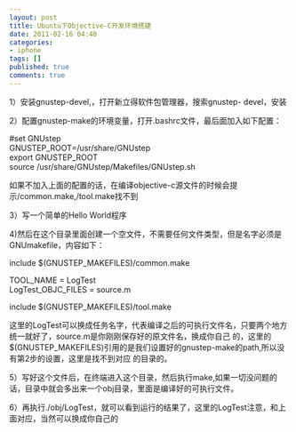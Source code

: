 ```yaml
---
layout: post
title: Ubuntu下Objective-C开发环境搭建
date: 2011-02-16 04:40
categories:
- iphone
tags: []
published: true
comments: true
---
```

<p><p>1）安装gnustep-devel,，打开新立得软件包管理器，搜索gnustep- devel，安装</p>  <p>2）配置gnustep-make的环境变量，打开.bashrc文件，最后面加入如下配置：</p>  <p>#set GNUstep   <br />GNUSTEP_ROOT=/usr/share/GNUstep    <br />export GNUSTEP_ROOT    <br />source /usr/share/GNUstep/Makefiles/GNUstep.sh</p>  <p>如果不加入上面的配置的话，在编译objective-c源文件的时候会提示/common.make,/tool.make找不到</p>  <p>3）写一个简单的Hello World程序</p>  <p>4)然后在这个目录里面创建一个空文件，不需要任何文件类型，但是名字必须是GNUmakefile，内容如下：</p>  <p>include $(GNUSTEP_MAKEFILES)/common.make</p>  <p>TOOL_NAME = LogTest   <br />LogTest_OBJC_FILES = source.m</p>  <p>include $(GNUSTEP_MAKEFILES)/tool.make</p>  <p>这里的LogTest可以换成任务名字，代表编译之后的可执行文件名，只要两个地方统一就好了，source.m是你刚刚保存好的原文件名，换成你自己 的，这里的$(GNUSTEP_MAKEFILES)引用的是我们设置好的gnustep-make的path,所以没有第2步的设置，这里是找不到对应 的目录的。</p>  <p>5）写好这个文件后，在终端进入这个目录，然后执行make,如果一切没问题的话，目录中就会多出来一个obj目录，里面是编译好的可执行文件。</p>  <p>6）再执行./obj/LogTest，就可以看到运行的结果了，这里的LogTest注意，和上面对应，当然可以换成你自己的</p></p>
